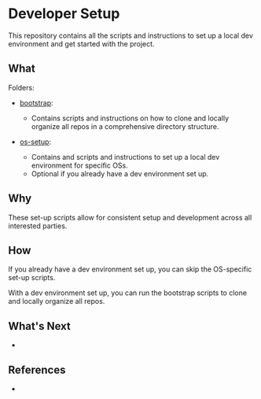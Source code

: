 # Developer Setup

This repository contains all the scripts and instructions to set up a local dev environment and get started with the project.

## What

Folders:

- [bootstrap](bootstrap):
    - Contains scripts and instructions on how to clone and locally organize all repos in a comprehensive directory structure.

- [os-setup](os-setup):
    - Contains and scripts and instructions to set up a local dev environment for specific OSs.
    - Optional if you already have a dev environment set up.

## Why

These set-up scripts allow for consistent setup and development across all interested parties.

## How

If you already have a dev environment set up, you can skip the OS-specific set-up scripts.

With a dev environment set up, you can run the bootstrap scripts to clone and locally organize all repos.

## What's Next

-

## References

-